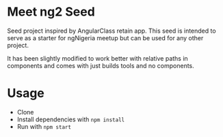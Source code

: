 # Meet ng2 Seed

Seed project inspired by AngularClass retain app. This seed is intended to serve as a starter for ngNigeria meetup but can be used for any other project. 

It has been slightly modified to work better with relative paths in components and comes with just builds tools and no components.

# Usage
- Clone
- Install dependencies with `npm install`
- Run with `npm start`

